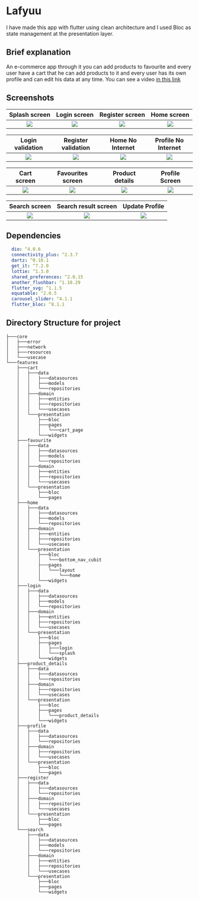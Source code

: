 # **Lafyuu**
I have made this app with flutter using clean architecture and I used Bloc as state management at the presentation layer.

## Brief explanation

An e-commerce app through it you can add products to favourite and every user have a cart that he can add products to it and every user has its own profile and can edit his data at any time. You can see a video [in this link](https://youtu.be/PGp-13gLV9s)

## Screenshots

  Splash screen                 |   Login screen        |  Register screen | Home screen 
:-------------------------:|:-------------------------:|:-------------------------:|:-------------------------:
![](https://github.com/MOHAB28/e-commerce_clean_arch_with_bloc/blob/master/screenshots/splash_screen.jpg?raw=true)|![](https://github.com/MOHAB28/e-commerce_clean_arch_with_bloc/blob/master/screenshots/login.jpg?raw=true)|![](https://github.com/MOHAB28/e-commerce_clean_arch_with_bloc/blob/master/screenshots/register.jpg?raw=true)|![](https://github.com/MOHAB28/e-commerce_clean_arch_with_bloc/blob/master/screenshots/home.jpg?raw=true)


  Login validation                 |   Register validation        |  Home No Internet | Profile No Internet 
:-------------------------:|:-------------------------:|:-------------------------:|:-------------------------:
![](https://github.com/MOHAB28/e-commerce_clean_arch_with_bloc/blob/master/screenshots/login_with_val.jpg?raw=true)|![](https://github.com/MOHAB28/e-commerce_clean_arch_with_bloc/blob/master/screenshots/register_with_val.jpg?raw=true)|![](https://github.com/MOHAB28/e-commerce_clean_arch_with_bloc/blob/master/screenshots/home_with_no_internet_connection.jpg?raw=true)|![](https://github.com/MOHAB28/e-commerce_clean_arch_with_bloc/blob/master/screenshots/profile_with_no_internet_connection.jpg?raw=true)


  Cart screen                 |   Favourites screen        |  Product details | Profile Screen 
:-------------------------:|:-------------------------:|:-------------------------:|:-------------------------:
![](https://github.com/MOHAB28/e-commerce_clean_arch_with_bloc/blob/master/screenshots/cart.jpg?raw=true)|![](https://github.com/MOHAB28/e-commerce_clean_arch_with_bloc/blob/master/screenshots/favourties.jpg?raw=true)|![](https://github.com/MOHAB28/e-commerce_clean_arch_with_bloc/blob/master/screenshots/product_details.jpg?raw=true)|![](https://github.com/MOHAB28/e-commerce_clean_arch_with_bloc/blob/master/screenshots/profie.jpg?raw=true)

  Search screen                 |   Search result screen        |  Update Profile 
:-------------------------:|:-------------------------:|:-------------------------:
![](https://github.com/MOHAB28/e-commerce_clean_arch_with_bloc/blob/master/screenshots/search.jpg?raw=true)|![](https://github.com/MOHAB28/e-commerce_clean_arch_with_bloc/blob/master/screenshots/search_result.jpg?raw=true)|![](https://github.com/MOHAB28/e-commerce_clean_arch_with_bloc/blob/master/screenshots/update_profile.jpg?raw=true)

## Dependencies
```yaml
  dio: ^4.0.6
  connectivity_plus: ^2.3.7
  dartz: ^0.10.1
  get_it: ^7.2.0
  lottie: ^1.3.0
  shared_preferences: ^2.0.15
  another_flushbar: ^1.10.29
  flutter_svg: ^1.1.5
  equatable: ^2.0.5
  carousel_slider: ^4.1.1
  flutter_bloc: ^8.1.1
```

## Directory Structure for project

```
├───core
│   ├───error
│   ├───network
│   ├───resources
│   └───usecase
└───features
    ├───cart
    │   ├───data
    │   │   ├───datasources
    │   │   ├───models
    │   │   └───repositories
    │   ├───domain
    │   │   ├───entities
    │   │   ├───repositories
    │   │   └───usecases
    │   └───presentation
    │       ├───bloc
    │       ├───pages
    │       │   └───cart_page
    │       └───widgets
    ├───favourite
    │   ├───data
    │   │   ├───datasources
    │   │   ├───models
    │   │   └───repositories
    │   ├───domain
    │   │   ├───entities
    │   │   ├───repositories
    │   │   └───usecases
    │   └───presentation
    │       ├───bloc
    │       └───pages
    ├───home
    │   ├───data
    │   │   ├───datasources
    │   │   ├───models
    │   │   └───repositories
    │   ├───domain
    │   │   ├───entities
    │   │   ├───repositories
    │   │   └───usecases
    │   └───presentation
    │       ├───bloc
    │       │   └───bottom_nav_cubit
    │       ├───pages
    │       │   └───layout
    │       │       └───home
    │       └───widgets
    ├───login
    │   ├───data
    │   │   ├───datasources
    │   │   ├───models
    │   │   └───repositories
    │   ├───domain
    │   │   ├───entities
    │   │   ├───repositories
    │   │   └───usecases
    │   └───presentation
    │       ├───bloc
    │       ├───pages
    │       │   ├───login
    │       │   └───splash
    │       └───widgets
    ├───product_details
    │   ├───data
    │   │   ├───datasources
    │   │   └───repositories
    │   ├───domain
    │   │   ├───repositories
    │   │   └───usecases
    │   └───presentation
    │       ├───bloc
    │       ├───pages
    │       │   └───product_details
    │       └───widgets
    ├───profile
    │   ├───data
    │   │   ├───datasources
    │   │   └───repositories
    │   ├───domain
    │   │   ├───repositories
    │   │   └───usecases
    │   └───presentation
    │       ├───bloc
    │       └───pages
    ├───register
    │   ├───data
    │   │   ├───datasources
    │   │   └───repositories
    │   ├───domain
    │   │   ├───repositories
    │   │   └───usecases
    │   └───presentation
    │       ├───bloc
    │       └───pages
    └───search
        ├───data
        │   ├───datasources
        │   ├───models
        │   └───repositories
        ├───domain
        │   ├───entities
        │   ├───repositories
        │   └───usecases
        └───presentation
            ├───bloc
            ├───pages
            └───widgets
```

